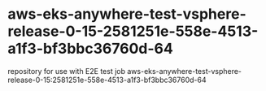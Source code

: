 # aws-eks-anywhere-test-vsphere-release-0-15-2581251e-558e-4513-a1f3-bf3bbc36760d-64
repository for use with E2E test job aws-eks-anywhere-test-vsphere-release-0-15:2581251e-558e-4513-a1f3-bf3bbc36760d-64
